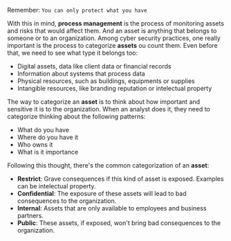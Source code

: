 Remember: `You can only protect what you have`

With this in mind, **process management** is the process of monitoring assets and risks that would affect them. And an asset is anything that belongs to someone or to an organization. Among cyber security practices, one really important is the process to categorize **assets** ou count them. Even before that, we need to see what type it belongs too:

- Digital assets, data like client data or financial records
- Information about systems that process data
- Physical resources, such as buildings, equipments or supplies
- Intangible resources, like branding reputation or intelectual property

The way to categorize an **asset** is to think about how important and sensitive it is to the organization. When an analyst does it, they need to categorize thinking about the following patterns:

- What do you have
- Where do you have it
- Who owns it
- What is it importance

Following this thought, there's the common categorization of an **asset**:

- **Restrict**: Grave consequences if this kind of asset is exposed. Examples can be intelectual property.
- **Confidential**: The exposure of these assets will lead to bad consequences to the organization.
- **Internal**: Assets that are only available to employees and business partners.
- **Public**: These assets, if exposed, won't bring bad consequences to the organization.

